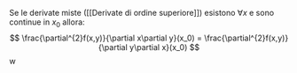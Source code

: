 Se le derivate miste ([[Derivate di ordine superiore]]) esistono  $\forall x$ e sono continue in $x_0$ allora:
$$
\frac{\partial^{2}f(x,y)}{\partial x\partial y}(x_0) = \frac{\partial^{2}f(x,y)}{\partial y\partial x}(x_0)
$$
w